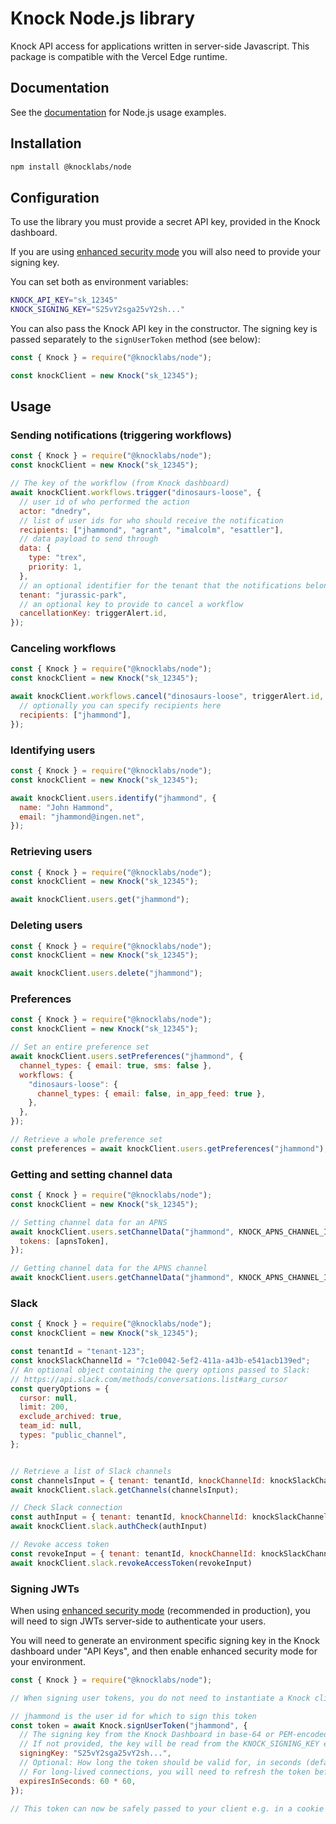 # Knock Node.js library

Knock API access for applications written in server-side Javascript. This package is compatible with the Vercel Edge runtime.

## Documentation

See the [documentation](https://docs.knock.app) for Node.js usage examples.

## Installation

```bash
npm install @knocklabs/node
```

## Configuration

To use the library you must provide a secret API key, provided in the Knock dashboard.

If you are using [enhanced security mode](https://docs.knock.app/client-integration/authenticating-users) you will also need to provide your signing key.

You can set both as environment variables:

```bash
KNOCK_API_KEY="sk_12345"
KNOCK_SIGNING_KEY="S25vY2sga25vY2sh..."
```

You can also pass the Knock API key in the constructor. The signing key is passed separately to the `signUserToken` method (see below):

```javascript
const { Knock } = require("@knocklabs/node");

const knockClient = new Knock("sk_12345");
```

## Usage

### Sending notifications (triggering workflows)

```javascript
const { Knock } = require("@knocklabs/node");
const knockClient = new Knock("sk_12345");

// The key of the workflow (from Knock dashboard)
await knockClient.workflows.trigger("dinosaurs-loose", {
  // user id of who performed the action
  actor: "dnedry",
  // list of user ids for who should receive the notification
  recipients: ["jhammond", "agrant", "imalcolm", "esattler"],
  // data payload to send through
  data: {
    type: "trex",
    priority: 1,
  },
  // an optional identifier for the tenant that the notifications belong to
  tenant: "jurassic-park",
  // an optional key to provide to cancel a workflow
  cancellationKey: triggerAlert.id,
});
```

### Canceling workflows

```javascript
const { Knock } = require("@knocklabs/node");
const knockClient = new Knock("sk_12345");

await knockClient.workflows.cancel("dinosaurs-loose", triggerAlert.id, {
  // optionally you can specify recipients here
  recipients: ["jhammond"],
});
```

### Identifying users

```javascript
const { Knock } = require("@knocklabs/node");
const knockClient = new Knock("sk_12345");

await knockClient.users.identify("jhammond", {
  name: "John Hammond",
  email: "jhammond@ingen.net",
});
```

### Retrieving users

```javascript
const { Knock } = require("@knocklabs/node");
const knockClient = new Knock("sk_12345");

await knockClient.users.get("jhammond");
```

### Deleting users

```javascript
const { Knock } = require("@knocklabs/node");
const knockClient = new Knock("sk_12345");

await knockClient.users.delete("jhammond");
```

### Preferences

```javascript
const { Knock } = require("@knocklabs/node");
const knockClient = new Knock("sk_12345");

// Set an entire preference set
await knockClient.users.setPreferences("jhammond", {
  channel_types: { email: true, sms: false },
  workflows: {
    "dinosaurs-loose": {
      channel_types: { email: false, in_app_feed: true },
    },
  },
});

// Retrieve a whole preference set
const preferences = await knockClient.users.getPreferences("jhammond");
```

### Getting and setting channel data

```javascript
const { Knock } = require("@knocklabs/node");
const knockClient = new Knock("sk_12345");

// Setting channel data for an APNS
await knockClient.users.setChannelData("jhammond", KNOCK_APNS_CHANNEL_ID, {
  tokens: [apnsToken],
});

// Getting channel data for the APNS channel
await knockClient.users.getChannelData("jhammond", KNOCK_APNS_CHANNEL_ID);
```

### Slack

```javascript
const { Knock } = require("@knocklabs/node");
const knockClient = new Knock("sk_12345");

const tenantId = "tenant-123";
const knockSlackChannelId = "7c1e0042-5ef2-411a-a43b-e541acb139ed";
// An optional object containing the query options passed to Slack: 
// https://api.slack.com/methods/conversations.list#arg_cursor
const queryOptions = {
  cursor: null,
  limit: 200,
  exclude_archived: true,
  team_id: null,
  types: "public_channel",
};


// Retrieve a list of Slack channels
const channelsInput = { tenant: tenantId, knockChannelId: knockSlackChannelId, queryOptions };
await knockClient.slack.getChannels(channelsInput);

// Check Slack connection
const authInput = { tenant: tenantId, knockChannelId: knockSlackChannelId }
await knockClient.slack.authCheck(authInput)

// Revoke access token
const revokeInput = { tenant: tenantId, knockChannelId: knockSlackChannelId }
await knockClient.slack.revokeAccessToken(revokeInput)
```

### Signing JWTs

When using [enhanced security mode](https://docs.knock.app/client-integration/authenticating-users) (recommended in production), you will need to sign JWTs server-side to authenticate your users.

You will need to generate an environment specific signing key in the Knock dashboard under "API Keys", and then enable enhanced security mode for your environment.

```javascript
const { Knock } = require("@knocklabs/node");

// When signing user tokens, you do not need to instantiate a Knock client.

// jhammond is the user id for which to sign this token
const token = await Knock.signUserToken("jhammond", {
  // The signing key from the Knock Dashboard in base-64 or PEM-encoded format.
  // If not provided, the key will be read from the KNOCK_SIGNING_KEY environment variable.
  signingKey: "S25vY2sga25vY2sh...",
  // Optional: How long the token should be valid for, in seconds (default 1 hour)
  // For long-lived connections, you will need to refresh the token before it expires.
  expiresInSeconds: 60 * 60,
});

// This token can now be safely passed to your client e.g. in a cookie or API response.
```
